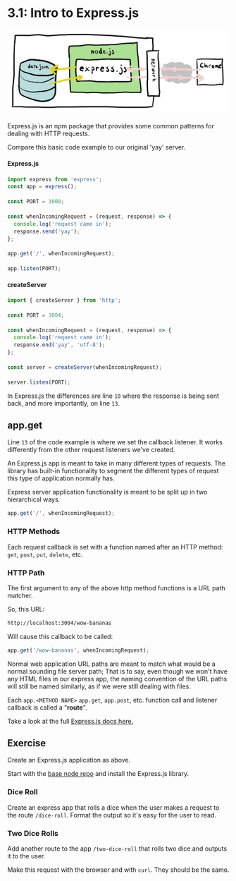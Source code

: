 # 3.1: Intro to Express.js

![](../../.gitbook/assets/express.jpg)

Express.js is an npm package that provides some common patterns for dealing with HTTP requests.

Compare this basic code example to our original 'yay' server.

#### Express.js

```javascript
import express from 'express';
const app = express();

const PORT = 3000;

const whenIncomingRequest = (request, response) => {
  console.log('request came in');
  response.send('yay');
};

app.get('/', whenIncomingRequest);

app.listen(PORT);
```

#### createServer

```javascript
import { createServer } from 'http';

const PORT = 3004;

const whenIncomingRequest = (request, response) => {
  console.log('request came in');
  response.end('yay', 'utf-8');
};

const server = createServer(whenIncomingRequest);

server.listen(PORT);
```

In Express.js the differences are line `10` where the response is being sent back, and more importantly, on line `13`.

## app.get

Line `13` of the code example is where we set the callback listener. It works differently from the other request listeners we've created.

An Express.js app is meant to take in many different types of requests. The library has built-in functionality to segment the different types of request this type of application normally has.

Express server application functionality is meant to be split up in two hierarchical ways.

```javascript
app.get('/', whenIncomingRequest);
```

### HTTP Methods

Each request callback is set with a function named after an HTTP method: `get`, `post`, `put`, `delete`, etc.

### HTTP Path

The first argument to any of the above http method functions is a URL path matcher.

So, this URL:

```bash
http://localhost:3004/wow-bananas
```

Will cause this callback to be called:

```javascript
app.get('/wow-bananas', whenIncomingRequest);
```

Normal web application URL paths are meant to match what would be a normal sounding file server path; That is to say, even though we won't have any HTML files in our express app, the naming convention of the URL paths will still be named similarly, as if we were still dealing with files.

Each `app.<METHOD NAME>` `app.get`, `app.post`, etc. function call and listener callback is called a "**route**".

Take a look at the full [Express.js docs here.](https://expressjs.com/en/4x/api.html#res)

## Exercise

Create an Express.js application as above.

Start with the [base node repo](https://github.com/rocketacademy/base-node-swe1) and install the Express.js library.

### Dice Roll

Create an express app that rolls a dice when the user makes a request to the route `/dice-roll`. Format the output so it's easy for the user to read.

### Two Dice Rolls

Add another route to the app `/two-dice-roll` that rolls two dice and outputs it to the user.

Make this request with the browser and with `curl`. They should be the same.
